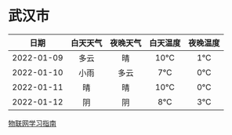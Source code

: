 # 武汉市
|日期|白天天气|夜晚天气|白天温度|夜晚温度|
|:--:|:--:|:--:|:--:|:--:|
|2022-01-09|多云|晴|10℃|1℃|
|2022-01-10|小雨|多云|7℃|0℃|
|2022-01-11|晴|晴|10℃|0℃|
|2022-01-12|阴|阴|8℃|3℃|
 
[物联网学习指南](http://doc.lziqi.top/IoT)
